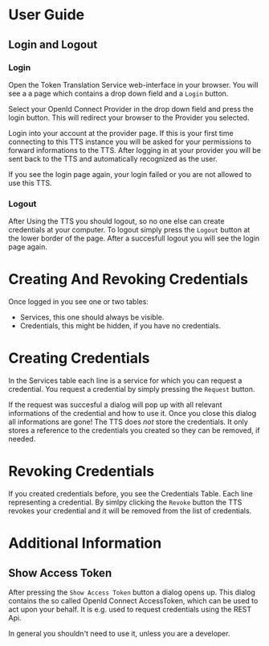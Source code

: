 # User Guide
## Login and Logout
### Login
Open the Token Translation Service web-interface in your browser. You will see a
a page which contains a drop down field and a `Login` button.

Select your OpenId Connect Provider in the drop down field and press the login
button. This will redirect your browser to the Provider you selected.

Login into your account at the provider page. If this is your first time
connecting to this TTS instance you will be asked for your permissions to
forward informations to the TTS.
After logging in at your provider you will be sent back to the TTS and
automatically recognized as the user.

If you see the login page again, your login failed or you are not allowed to use
this TTS.

### Logout
After Using the TTS you should logout, so no one else can create credentials at
your computer. 
To logout simply press the `Logout` button at the lower border of the page.
After a succesfull logout you will see the login page again.

# Creating And Revoking Credentials
Once logged in you see one or two tables:
- Services, this one should always be visible.
- Credentials, this might be hidden, if you have no credentials.

# Creating Credentials 
In the Services table each line is a service for which you can request a
credential.
You request a credential by simply pressing the `Request` button.

If the request was succesful a dialog will pop up with all relevant informations
of the credential and how to use it. 
Once you close this dialog all informations are gone! The TTS does *not* store
the credentials. It only stores a reference to the credentials you created so
they can be removed, if needed.

# Revoking Credentials
If you created credentials before, you see the Credentials Table.
Each line representing a credential.
By simlpy clicking the `Revoke` button the TTS revokes your credential and it
will be removed from the list of credentials.

# Additional Information
## Show Access Token
After pressing the `Show Access Token` button a dialog opens up. This dialog
contains the so called OpenId Connect AccessToken, which can be used to act upon
your behalf. It is e.g. used to request credentials using the REST Api.

In general you shouldn't need to use it, unless you are a developer.

